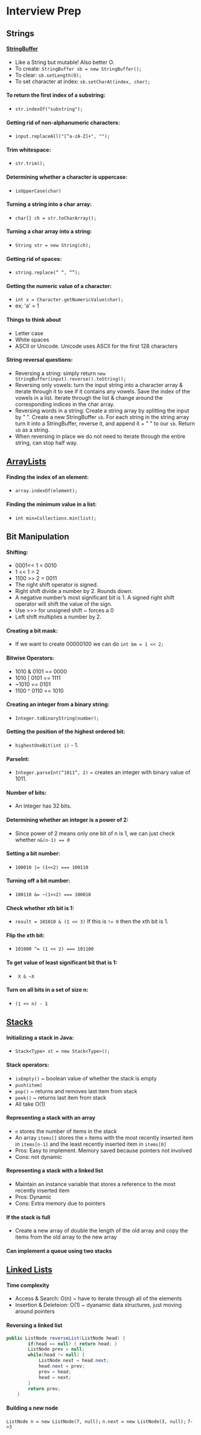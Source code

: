 # Interview Prep

## Strings
#### [StringBuffer](https://docs.oracle.com/javase/7/docs/api/java/lang/StringBuffer.html) 
- Like a String but mutable! Also better O. 
- To create: `StringBuffer sb = new StringBuffer();`
- To clear: `sb.setLength(0);`
- To set character at index: `sb.setCharAt(index, char);`
#### To return the first index of a substring:
- `str.indexOf("substring");`
#### Getting rid of non-alphanumeric characters:
- `input.replaceAll("[^a-zA-Z]+", "");`
#### Trim whitespace:
- `str.trim();`
#### Determining whether a character is uppercase:
- `isUpperCase(char)`
#### Turning a string into a char array:
- `char[] ch = str.toCharArray();`
#### Turning a char array into a string:
- `String str = new String(ch);`
#### Getting rid of spaces:
- `string.replace(“ “, “”);`
#### Getting the numeric value of a character:
- `int x = Character.getNumericValue(char);`
- ex; 'a' = 1
#### Things to think about
- Letter case
- White spaces
- ASCII or Unicode. Unicode uses ASCII for the first 128 characters
#### String reversal questions:
- Reversing a string: simply return `new StringBuffer(input).reverse().toString();`
- Reversing only vowels: turn the input string into a character array & iterate through it to see if it contains any vowels. Save the index of the vowels in a list. Iterate through the list & change around the corresponding indices in the char array. 
- Reversing words in a string: Create a string array by splitting the input by " ". Create a new StringBuffer `sb`. For each string in the string array turn it into a StringBuffer, reverse it, and append it + " " to our `sb`. Return `sb` as a string.
- When reversing in place we do not need to iterate through the entire string, can stop half way.

## [ArrayLists](https://docs.oracle.com/javase/7/docs/api/java/util/ArrayList.html)
#### Finding the index of an element:
- `array.indexOf(element);`
#### Finding the minimum value in a list:
- `int min=Collections.min(list);`

## Bit Manipulation
#### Shifting:
- 0001<< 1 = 0010
- 1 << 1 = 2
- 1100 >> 2 = 0011
- The right shift operator is signed.
- Right shift divide a number by 2. Rounds down.
- A negative number’s most significant bit is 1. A signed right shift operator will shift the value of the sign.
- Use >>> for unsigned shift ~ forces a 0
- Left shift multiplies a number by 2.
#### Creating a bit mask:
- If we want to create 00000100 we can do `int bm = 1 << 2;`
#### Bitwise Operators:
- 1010 & 0101 == 0000
- 1010 | 0101 == 1111
- ~1010 == 0101
- 1100 ^ 0110 == 1010
#### Creating an integer from a binary string:
- `Integer.toBinaryString(number);`
#### Getting the position of the highest ordered bit:
- `highestOneBit(int i)` - 1.
#### ParseInt:
- `Integer.parseInt(“1011”, 2)` ~ creates an integer with binary value of 1011. 
#### Number of bits:
- An integer has 32 bits.
#### Determining whether an integer is a power of 2:
- Since power of 2 means only one bit of n is 1, we can just check whether `n&(n-1) == 0`
#### Setting a bit number:
- `100010 |= (1<<2) === 100110`
#### Turning off a bit number:
- `100110 &= ~(1<<2) === 100010`
#### Check whether xth bit is 1:
- `result = 101010 & (1 << 3)` If this is `!= 0` then the xth bit is 1.
#### Flip the xth bit:
- `101000 ^= (1 << 2) === 101100`
#### To get value of least significant bit that is 1:
- ` X & ~X`
#### Turn on all bits in a set of size n:
- `(1 << n) - 1`

## [Stacks](https://docs.oracle.com/javase/7/docs/api/java/util/Stack.html)
#### Initializing a stack in Java:
- `Stack<Type> st = new Stack<Type>();`
#### Stack operators:
- `isEmpty()` ~ boolean value of whether the stack is empty
- `push(item)`
- `pop()` ~ returns and removes last item from stack
- `peek()` ~ returns last item from stack
- All take O(1)
#### Representing a stack with an array
- `n` stores the number of items in the stack
- An array `items[]` stores the `n` items with the most recently inserted item in `items[n-1]` and the least recently inserted item in `items[0]`
- Pros: Easy to implement. Memory saved because pointers not involved
- Cons: not dynamic
#### Representing a stack with a linked list
- Maintain an instance variable that stores a reference to the most recently inserted item
- Pros: Dynamic
- Cons: Extra memory due to pointers
#### If the stack is full
- Create a new array of double the length of the old array and copy the items from the old array to the new array
#### Can implement a queue using two stacks

## [Linked Lists](https://docs.oracle.com/javase/7/docs/api/java/util/LinkedList.html)
#### Time complexity
- Access & Search: O(n) ~ have to iterate through all of the elements
- Insertion & Deleteion: O(1) ~ dyanamic data structures, just moving around pointers
#### Reversing a linked list
```java
public ListNode reverseList(ListNode head) {
        if(head == null) { return head; }
        ListNode prev = null;
        while(head != null) {
            ListNode next = head.next;
            head.next = prev;
            prev = head;
            head = next;
        }
        return prev;
    }
 ```
 #### Building a new node
`ListNode n = new ListNode(7, null);`
`n.next = new ListNode(3, null);`
`7->3`




